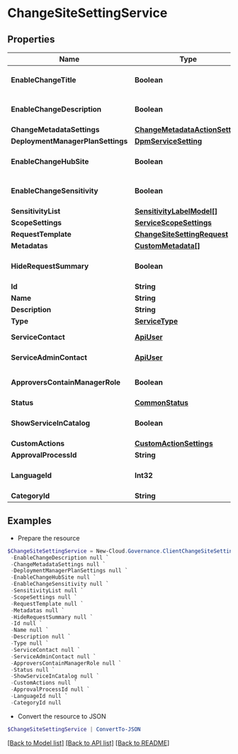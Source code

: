 # ChangeSiteSettingService
## Properties

Name | Type | Description | Notes
------------ | ------------- | ------------- | -------------
**EnableChangeTitle** | **Boolean** |  | [optional] [default to $false]
**EnableChangeDescription** | **Boolean** |  | [optional] [default to $false]
**ChangeMetadataSettings** | [**ChangeMetadataActionSetting**](ChangeMetadataActionSetting.md) |  | [optional] 
**DeploymentManagerPlanSettings** | [**DpmServiceSetting**](DpmServiceSetting.md) |  | [optional] 
**EnableChangeHubSite** | **Boolean** |  | [optional] [default to $false]
**EnableChangeSensitivity** | **Boolean** |  | [optional] [default to $false]
**SensitivityList** | [**SensitivityLabelModel[]**](SensitivityLabelModel.md) |  | [optional] 
**ScopeSettings** | [**ServiceScopeSettings**](ServiceScopeSettings.md) |  | [optional] 
**RequestTemplate** | [**ChangeSiteSettingRequest**](ChangeSiteSettingRequest.md) |  | [optional] 
**Metadatas** | [**CustomMetadata[]**](CustomMetadata.md) |  | [optional] 
**HideRequestSummary** | **Boolean** |  | [optional] [default to $false]
**Id** | **String** |  | [optional] 
**Name** | **String** |  | [optional] 
**Description** | **String** |  | [optional] 
**Type** | [**ServiceType**](ServiceType.md) |  | [optional] 
**ServiceContact** | [**ApiUser**](ApiUser.md) | ApiUser model | [optional] 
**ServiceAdminContact** | [**ApiUser**](ApiUser.md) | ApiUser model | [optional] 
**ApproversContainManagerRole** | **Boolean** |  | [optional] [default to $false]
**Status** | [**CommonStatus**](CommonStatus.md) |  | [optional] 
**ShowServiceInCatalog** | **Boolean** |  | [optional] [default to $false]
**CustomActions** | [**CustomActionSettings**](CustomActionSettings.md) |  | [optional] 
**ApprovalProcessId** | **String** |  | [optional] 
**LanguageId** | **Int32** |  | [optional] [default to 0]
**CategoryId** | **String** |  | [optional] 

## Examples

- Prepare the resource
```powershell
$ChangeSiteSettingService = New-Cloud.Governance.ClientChangeSiteSettingService  -EnableChangeTitle null `
 -EnableChangeDescription null `
 -ChangeMetadataSettings null `
 -DeploymentManagerPlanSettings null `
 -EnableChangeHubSite null `
 -EnableChangeSensitivity null `
 -SensitivityList null `
 -ScopeSettings null `
 -RequestTemplate null `
 -Metadatas null `
 -HideRequestSummary null `
 -Id null `
 -Name null `
 -Description null `
 -Type null `
 -ServiceContact null `
 -ServiceAdminContact null `
 -ApproversContainManagerRole null `
 -Status null `
 -ShowServiceInCatalog null `
 -CustomActions null `
 -ApprovalProcessId null `
 -LanguageId null `
 -CategoryId null
```

- Convert the resource to JSON
```powershell
$ChangeSiteSettingService | ConvertTo-JSON
```

[[Back to Model list]](../README.md#documentation-for-models) [[Back to API list]](../README.md#documentation-for-api-endpoints) [[Back to README]](../README.md)


